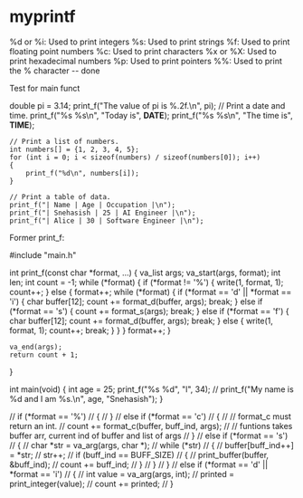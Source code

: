 # myprintf
%d or %i: Used to print integers
%s: Used to print strings
%f: Used to print floating point numbers
%c: Used to print characters
%x or %X: Used to print hexadecimal numbers
%p: Used to print pointers
%%: Used to print the % character -- done 


Test for main funct

double pi = 3.14;
    print_f("The value of pi is %.2f.\n", pi);
    // Print a date and time.
    print_f("%s %s\n", "Today is", __DATE__);
    print_f("%s %s\n", "The time is", __TIME__);

    // Print a list of numbers.
    int numbers[] = {1, 2, 3, 4, 5};
    for (int i = 0; i < sizeof(numbers) / sizeof(numbers[0]); i++)
    {
        print_f("%d\n", numbers[i]);
    }

    // Print a table of data.
    print_f("| Name | Age | Occupation |\n");
    print_f("| Snehasish | 25 | AI Engineer |\n");
    print_f("| Alice | 30 | Software Engineer |\n");



Former print_f:

#include "main.h"

int print_f(const char *format, ...)
{
    va_list args;
    va_start(args, format);
    int len;
    int count = -1;
    while (*format)
    {
        if (*format != '%')
        {
            write(1, format, 1);
            count++;
        }
        else
        {
            format++;
            while (*format)
            {
                if (*format == 'd' || *format == 'i')
                {
                    char buffer[12];
                    count += format_d(buffer, args);
                    break;
                }
                else if (*format == 's')
                {
                    count += format_s(args);
                    break;
                }
                else if (*format == 'f')
                {
                    char buffer[12];
                    count += format_d(buffer, args);
                    break;
                }
                else
                {
                    write(1, format, 1);
                    count++;
                    break;
                }
            }
        }
        format++;
    }

    va_end(args);
    return count + 1;
}

int main(void)
{
    int age = 25;
    print_f("%s %d", "l", 34);
    // print_f("My name is %d and I am %s.\n", age, "Snehasish");
}

 // if (*format == '%')
            // {
            // }
            // else if (*format == 'c')
            // {
            //     // format_c must return an int.
            //     count += format_c(buffer, buff_ind, args);
            //     // funtions takes buffer arr, current ind of buffer and list of args
            // }
            // else if (*format == 's')
            // {
            //     char *str = va_arg(args, char *);
            //     while (*str)
            //     {
            //         buffer[buff_ind++] = *str;
            //         str++;
            //         if (buff_ind == BUFF_SIZE)
            //         {
            //             print_buffer(buffer, &buff_ind);
            //             count += buff_ind;
            //         }
            //     }
            // }
            // else if (*format == 'd' || *format == 'i')
            // {
            //     int value = va_arg(args, int);
            //     printed = print_integer(value);
            //     count += printed;
            // }